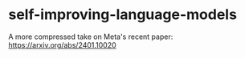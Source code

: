 # self-improving-language-models
A more compressed take on Meta's recent paper: https://arxiv.org/abs/2401.10020
